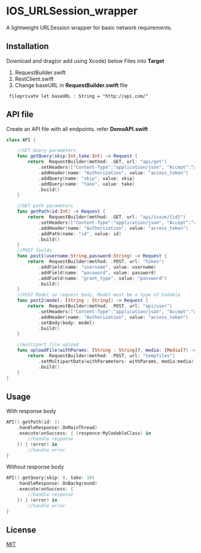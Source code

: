 # IOS_URLSession_wrapper

A lightweight URLSession wrapper for basic network requirements.

## Installation
Download and drag(or add using Xcode) below Files into **Target**

1. RequestBuilder.swift
2. RestClient.swift
3. Change baseURL in **RequestBuilder.swift** file

```
 fileprivate let baseURL : String = "http://api.com/"
```

## API file

Create an API file with all endpoints. refer **DemoAPI.swift**  

``` swift
class API {

    //GET Query parameters
    func getQuery(skip:Int,take:Int) -> Request {
        return  RequestBuilder(method: .GET, url: "api/get")
            .setHeaders(["Content-Type":"application/json", "Accept":"application/json"])
            .addHeader(name: "Authorization", value: "access_token")
            .addQuery(name: "skip", value: skip)
            .addQuery(name: "take", value: take)
            .build()
    }

    //GET path parameters
    func getPath(id:Int) -> Request {
        return  RequestBuilder(method: .GET, url: "api/issue/{id}")
            .setHeaders(["Content-Type":"application/json", "Accept":"application/json"])
            .addHeader(name: "Authorization", value: "access_token")
            .addPath(name: "id", value: id)
            .build()
    }
    //POST fields
    func post1(username:String,password:String) -> Request {
        return  RequestBuilder(method: .POST, url: "token")
            .addField(name: "username", value: username)
            .addField(name: "password", value: password)
            .addField(name: "grant_type", value: "password")
            .build()
    }
    //POST Model as request body, Model must be a type of Codable
    func post2(model: [String : String]) -> Request {
        return  RequestBuilder(method: .POST, url: "api/user")
            .setHeaders(["Content-Type":"application/json", "Accept":"application/json"])
            .addHeader(name: "Authorization", value: "access_token")
            .setBody(body: model)
            .build()
    }

    //multipart file upload
    func uploadFile(withParams: [String : String]?, media: [Media]?) -> Request {
        return  RequestBuilder(method: .POST, url: "tempfiles")
            .setMultipartData(withParameters: withParams, media:media)
            .build()
    }
}
```

## Usage

With response body
```swift
API().getPath(id: 1)
    .handleResponse(.OnMainThread)
    .execute(onSuccess: { (responce:MyCodableClass) in
        //handle response
    }) { (error) in
        //handle error
}
```
Without response body
```swift
API().getQuery(skip: 0, take: 10)
    .handleResponse(.OnBackground)
    .execute(onSuccess: {
        //handle response
    }) { (error) in
        //handle error
}
```
## License
[MIT](https://github.com/developersen95/SenGenerator/blob/master/LICENSE)
